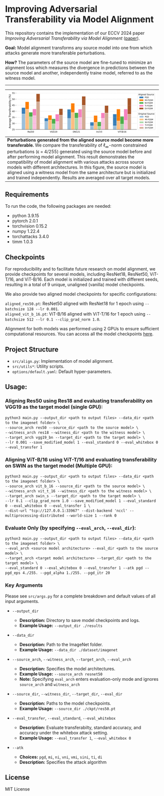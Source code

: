 # Improving Adversarial Transferability via Model Alignment

This repository contains the implementation of our ECCV 2024 paper *Improving Adversarial Transferability via Model Alignment* ([paper](https://arxiv.org/pdf/2311.18495)).

**Goal:** Model alignment transforms any source model into one from which attacks generate more transferable perturbations.

**How?** The parameters of the source model are fine-tuned to minimize an alignment loss which measures the divergence in predictions between the source model and another, independently traine model, referred to as the witness model.

---

| ![Improved Transferability](figures/improvement.png) | 
|:--| 
| **Perturbations generated from the aligned source model become more transferable.** We compare the transferability of $\ell_\infty$-norm constrained perturbations (ϵ = 4/255) generated using the source model before and after performing model alignment. This result demonstrates the compatibility of model alignment with various attacks across source models with different architectures. In this figure, the source model is aligned using a witness model from the same architecture but is initialized and trained independently. Results are averaged over all target models. |

## Requirements
To run the code, the following packages are needed:
- python 3.9.15
- pytorch 2.0.1
- torchvision 0.15.2
- numpy 1.22.4
- torchattacks 3.4.0
- timm 1.0.3

## Checkpoints
For reproducibility and to facilitate future research on model alignment, we provide checkpoints for several models, including ResNet18, ResNet50, ViT-T/16, and ViT-B/16. Each model is initialized and trained with different seeds, resulting in a total of 9 unique, unaligned (vanilla) model checkpoints.

We also provide two aligned model checkpoints for specific configurations:

```aligned_res50.pt```: ResNet50 aligned with ResNet18 for 1 epoch using ```--batchsize 128 --lr 0.001```.  
```aligned_vit_b_16.pt```: ViT-B/16 aligned with ViT-T/16 for 1 epoch using ```--batchsize 512 --lr 0.1 --clip_grad_norm 1.0```.

Alignment for both models was performed using 2 GPUs to ensure sufficient computational resources. You can access all the model checkpoints [here](https://drive.google.com/drive/folders/1uQTl4Lncd8gBi0naj9LUdTEdHXj3op5o?usp=sharing).

## Project Structure
- `src/align.py`: Implementation of model alignment.
- `src/utils*`: Utility scripts.
- `options/default.yaml`: Default hyper-parameters.

## Usage:
### Aligning Res50 using Res18 and evaluating transferability on VGG19 as the target model (single GPU):
```
python3 main.py --output_dir <path to output files> --data_dir <path to the imagenet folder> \
--source_arch res50 --source_dir <path to the source model> \
--witness_arch res18 --witness_dir <path to the witness model> \
--target_arch vgg19_bn --target_dir <path to the target model> \
--lr 0.001 --save_modified_model 1 --eval_standard 0 --eval_whitebox 0 --eval_transfer 1
```

### Aligning ViT-B/16 using ViT-T/16 and evaluating transferability on SWIN as the target model (Multiple GPU):
```
python3 main.py --output_dir <path to output files> --data_dir <path to the imagenet folder> \
--source_arch vit_b_16 --source_dir <path to the source model> \
--witness_arch vit_t_16 --witness_dir <path to the witness model> \
--target_arch swin_s --target_dir <path to the target model> \
--lr 0.1 --clip_grad_norm 1.0 --save_modified_model 1 --eval_standard 0 --eval_whitebox 0 --eval_transfer 1 \
--dist-url "tcp://127.0.0.1:33967" --dist-backend 'nccl' --multiprocessing-distributed --world-size 1 --rank 0
```

### Evaluate Only (by specifying ```--eval_arch```, ```--eval_dir```):
```
python3 main.py --output_dir <path to output files> --data_dir <path to the imagenet folder> \
--eval_arch <source model architecture> --eval_dir <path to the source model> \
--target_arch <target model architecture> --target_dir <path to the target model> \
--eval_standard 0 --eval_whitebox 0 --eval_transfer 1 --atk pgd --pgd_eps 4./255. --pgd_alpha 1./255. --pgd_itr 20
```

### Key Arguments
Please see `src/args.py` for a complete breakdown and default values of all input arguments.

- `--output_dir`
  - **Description:** Directory to save model checkpoints and logs.
  - **Example Usage:** `--output_dir ./results`

- `--data_dir`
  - **Description:** Path to the ImageNet folder.
  - **Example Usage:** `--data_dir ./dataset/imagenet`

- `--source_arch`, `--witness_arch`, `--target_arch`, `--eval_arch`
  - **Description:** Specifies the model architectures.
  - **Example Usage:** `--source_arch resnet50`
  - **Note:** Specifying `eval_arch` enters evaluation-only mode and ignores `source_arch` and `witness_arch`

- `--source_dir`, `--witness_dir`, `--target_dir`, `--eval_dir`
  - **Description:** Paths to the model checkpoints.
  - **Example Usage:** `--source_dir ./ckpt/res50.pt`

- `--eval_transfer`, `--eval_standard`, `--eval_whitebox`
  - **Description:** Evaluate transferabilty, standard accuracy, and accuracy under the whitebox attack setting.
  - **Example Usage:** `--eval_transfer 1`, `--eval_whitebox 0`

- `--atk`
  - **Choices:** `pgd`, `mi`, `ni`, `vni`, `vmi`, `sini`, `ti`, `di`
  - **Description:** Specifies the attack algorithm

## License
MIT License
